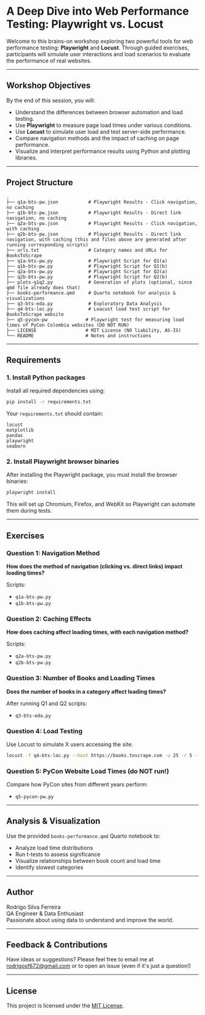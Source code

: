 # A Deep Dive into Web Performance Testing: Playwright vs. Locust

Welcome to this brains-on workshop exploring two powerful tools for web performance testing: **Playwright** and **Locust**. Through guided exercises, participants will simulate user interactions and load scenarios to evaluate the performance of real websites.

---

## Workshop Objectives

By the end of this session, you will:
- Understand the differences between browser automation and load testing.
- Use **Playwright** to measure page load times under various conditions.
- Use **Locust** to simulate user load and test server-side performance.
- Compare navigation methods and the impact of caching on page performance.
- Visualize and interpret performance results using Python and plotting libraries.

---

## Project Structure

```
.
├── q1a-bts-pw.json           # Playwright Results - Click navigation, no caching
├── q1b-bts-pw.json           # Playwright Results - Direct link navigation, no caching
├── q2a-bts-pw.json           # Playwright Results - Click navigation, with caching
├── q2b-bts-pw.json           # Playwright Results - Direct link navigation, with caching (this and files above are generated after running corresponding scripts)
├── urls.txt                  # Category names and URLs for BooksToScrape
├── q1a-bts-pw.py             # Playwright Script for Q1(a)
├── q1b-bts-pw.py             # Playwright Script for Q1(b)
├── q2a-bts-pw.py             # Playwright Script for Q2(a)
├── q2b-bts-pw.py             # Playwright Script for Q2(b)
├── plots-q1q2.py             # Generation of plots (optional, since qmd file already does that)
├── books-performance.qmd     # Quarto notebook for analysis & visualizations
├── q3-bts-eda.py             # Exploratory Data Analysis
├── q4-bts-loc.py             # Loacust load test script for BooksToScrape website
├── q5-pycon-pw              # Playwright test for measuring load times of PyCon Colombia websites (DO NOT RUN)
├── LICENSE                  # MIT License (NO liability, AS-IS)
└── README                   # Notes and instructions             
```

---

## Requirements

### 1. Install Python packages

Install all required dependencies using:

```bash
pip install -r requirements.txt
```

Your `requirements.txt` should contain:

```
locust
matplotlib
pandas
playwright
seaborn
```

### 2. Install Playwright browser binaries

After installing the Playwright package, you must install the browser binaries:

```bash
playwright install
```

This will set up Chromium, Firefox, and WebKit so Playwright can automate them during tests.

---

## Exercises

### Question 1: Navigation Method
**How does the method of navigation (clicking vs. direct links) impact loading times?**

Scripts:
- `q1a-bts-pw.py`
- `q1b-bts-pw.py`


### Question 2: Caching Effects
**How does caching affect loading times, with each navigation method?**

Scripts:
- `q2a-bts-pw.py`
- `q2b-bts-pw.py`

### Question 3: Number of Books and Loading Times
**Does the number of books in a category affect loading times?**

After running Q1 and Q2 scripts:
- `q3-bts-eda.py`

### Question 4: Load Testing
Use Locust to simulate X users accessing the site:
```bash
locust -f q4-bts-loc.py --host https://books.toscrape.com -u 25 -r 5 --run-time 30s
```

### Question 5: PyCon Website Load Times (do NOT run!)
Compare how PyCon sites from different years perform:
- `q5-pycon-pw.py`

---

## Analysis & Visualization

Use the provided `books-performance.qmd` Quarto notebook to:

- Analyze load time distributions
- Run t-tests to assess significance
- Visualize relationships between book count and load time
- Identify slowest categories

---

## Author

Rodrigo Silva Ferreira  
QA Engineer & Data Enthusiast  
Passionate about using data to understand and improve the world.

---

## Feedback & Contributions

Have ideas or suggestions? Please feel free to email me at rodrigosf672@gmail.com or to open an issue (even if it's just a question!)

---

## License

This project is licensed under the [MIT License](LICENSE).